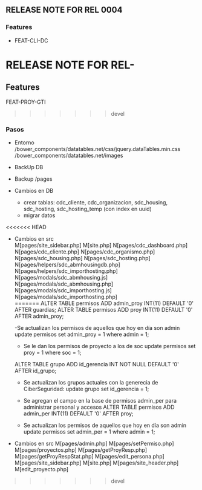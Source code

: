 ## RELEASE NOTE FOR REL 0004
### Features
- FEAT-CLI-DC

# RELEASE NOTE FOR REL-

## Features

FEAT-PROY-GTI
>>>>>>> devel

### Pasos

- Entorno
    /bower_components/datatables.net/css/jquery.dataTables.min.css
    /bower_components/datatables.net/images

- BackUp DB                                                                     
- Backup /pages                                                                 
- Cambios en DB       
    - crear tablas: cdc_cliente, cdc_organizacion, sdc_housing, sdc_hosting, sdc_hosting_temp (con index en uuid)
    - migrar datos

<<<<<<< HEAD
- Cambios en src  
        M[pages/site_sidebar.php]
        M[site.php]
        N[pages/cdc_dashboard.php]
        N[pages/cdc_cliente.php]
        N[pages/cdc_organismo.php]
        N[pages/sdc_housing.php]
        N[pages/sdc_hosting.php]    
        N[pages/helpers/sdc_abmhousingdb.php] 
        N[pages/helpers/sdc_importhosting.php]
        N[pages/modals/sdc_abmhousing.js] 
        N[pages/modals/sdc_abmhousing.php]
        N[pages/modals/sdc_importhosting.js]  
        N[pages/modals/sdc_importhosting.php]                                                                   
=======
    ALTER TABLE permisos
    ADD admin_proy INT(11) DEFAULT '0' AFTER guardias; 
    ALTER TABLE permisos
    ADD proy INT(11) DEFAULT '0' AFTER admin_proy;

    -Se actualizan los permisos de aquellos que hoy en día son admin
    update permisos set admin_proy = 1 where admin = 1;

    - Se le dan los permisos de proyecto a los de soc
    update permisos set proy = 1 where soc = 1;

    ALTER TABLE grupo ADD id_gerencia INT NOT NULL DEFAULT '0' AFTER id_grupo;
    - Se actualizan los grupos actuales con la generecia de CiberSeguridad:
    update grupo set id_gerencia = 1;

    - Se agregan el campo en la base de permisos admin_per para administrar personal y accesos
    ALTER TABLE permisos ADD admin_per INT(11) DEFAULT '0' AFTER proy;

    - Se actualizan los permisos de aquellos que hoy en día son admin
    update permisos set admin_per = 1 where admin = 1;



- Cambios en src
    M[pages/admin.php]
    M[pages/setPermiso.php]
    M[pages/proyectos.php]
    M[pages/getProyResp.php]
    M[pages/getProyRespStat.php]
    M[pages/edit_persona.php]
    M[pages/site_sidebar.php]
    M[site.php]
    M[pages/site_header.php]
    M[edit_proyecto.php]
>>>>>>> devel
